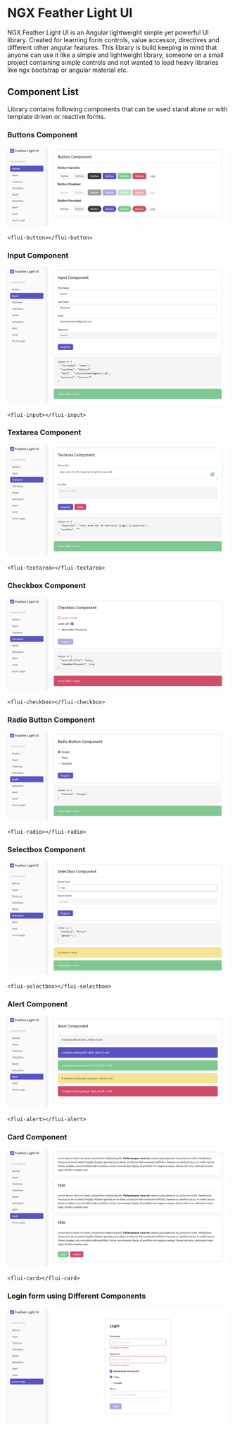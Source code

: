 # NGX Feather Light UI

NGX Feather Light UI is an Angular lightweight simple yet powerful UI library. Created for learning form controls, value accessor, directives and different other angular features. This library is build keeping in mind that anyone can use it like a simple and lightweight library, someone on a small project containing simple controls and not wanted to load heavy libraries like ngx bootstrap or angular material etc.

## Component List
Library contains following components that can be used stand alone or with template driven or reactive forms.

### Buttons Component
![Button Component](https://raw.githubusercontent.com/talentedaamer/ngx-feather-light-ui/master/screenshots/screenshot-1.PNG)

`<flui-button></flui-button>`
### Input Component
![Input Component](https://raw.githubusercontent.com/talentedaamer/ngx-feather-light-ui/master/screenshots/screenshot-2.PNG)

`<flui-input></flui-input>`
### Textarea Component
![Textarea Component](https://raw.githubusercontent.com/talentedaamer/ngx-feather-light-ui/master/screenshots/screenshot-3.PNG)

`<flui-textarea></flui-textarea>`
### Checkbox Component
![Checkbox Component](https://raw.githubusercontent.com/talentedaamer/ngx-feather-light-ui/master/screenshots/screenshot-4.PNG)

`<flui-checkbox></flui-checkbox>`
### Radio Button Component
![Radio Component](https://raw.githubusercontent.com/talentedaamer/ngx-feather-light-ui/master/screenshots/screenshot-5.PNG)

`<flui-radio></flui-radio>`
### Selectbox Component
![Select Component](https://raw.githubusercontent.com/talentedaamer/ngx-feather-light-ui/master/screenshots/screenshot-6.PNG)

`<flui-selectbox></flui-selectbox>`
### Alert Component
![Alert Component](https://raw.githubusercontent.com/talentedaamer/ngx-feather-light-ui/master/screenshots/screenshot-7.PNG)

`<flui-alert></flui-alert>`
### Card Component
![Card Component](https://raw.githubusercontent.com/talentedaamer/ngx-feather-light-ui/master/screenshots/screenshot-8.PNG)

`<flui-card></flui-card>`

### Login form using Different Components
![Components](https://raw.githubusercontent.com/talentedaamer/ngx-feather-light-ui/master/screenshots/screenshot-9.PNG)

